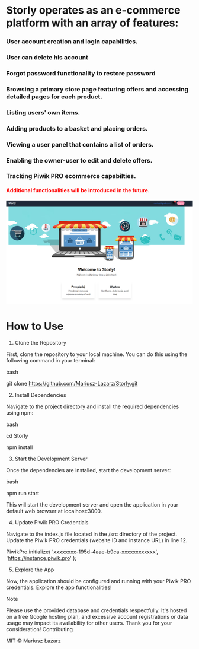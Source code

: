 <h1>Storly operates as an e-commerce platform with an array of features:</h1>

  <h3>User account creation and login capabilities.</h3>

  <h3>User can delete his account</h3>

  <h3>Forgot password functionality to restore password</h3>

  <h3>Browsing a primary store page featuring offers and accessing detailed pages for each product.</h3>

  <h3>Listing users' own items.</h3>

  <h3>Adding products to a basket and placing orders.</h3>

  <h3>Viewing a user panel that contains a list of orders.</h3>

  <h3>Enabling the owner-user to edit and delete offers.</h3>

  <h3>Tracking Piwik PRO ecommerce capabilties.</h3>

  <h4 style='color:red'>Additional functionalities will be introduced in the future.</h4>

![Alt text](./img/Banner.png)

<h1>How to Use</h1>

1. Clone the Repository

First, clone the repository to your local machine. You can do this using the following command in your terminal:

bash

git clone https://github.com/Mariusz-Lazarz/Storly.git

2. Install Dependencies

Navigate to the project directory and install the required dependencies using npm:

bash

cd Storly

npm install

3. Start the Development Server

Once the dependencies are installed, start the development server:

bash

npm run start

This will start the development server and open the application in your default web browser at localhost:3000.

4. Update Piwik PRO Credentials

Navigate to the index.js file located in the /src directory of the project. Update the Piwik PRO credentials (website ID and instance URL) in line 12.

PiwikPro.initialize(
'xxxxxxxx-195d-4aae-b9ca-xxxxxxxxxxxx',
'https://instance.piwik.pro'
);

5. Explore the App

Now, the application should be configured and running with your Piwik PRO credentials. Explore the app functionalities!

Note

Please use the provided database and credentials respectfully. It's hosted on a free Google hosting plan, and excessive account registrations or data usage may impact its availability for other users. Thank you for your consideration!
Contributing

MIT © Mariusz Łazarz

